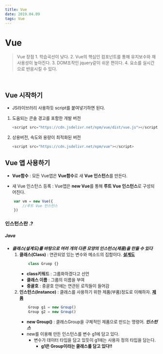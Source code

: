 ```yaml
---
title: Vue
date: 2019.04.09
tags: Vue
---
```


# Vue
> Vue 장점
    1. 학습곡선이 낮다.
    2. Vue의 핵심인 컴포넌트를 통해 유지보수와 재사용성이 높아진다.
    3. DOM조작인 jquery같이 쉬운 편이다.
    4. 요소를 실시간으로 반응시킬 수 있다. 
<br/>

## Vue 시작하기
- JS라이브러리 사용하듯 script를 붙여넣기하면 된다.

1. 도움되는 콘솔 경고를 포함한 개발 버전
    ```js
    <script src="https://cdn.jsdelivr.net/npm/vue/dist/vue.js"></script>
    ```

2. 상용버전, 속도와 용량이 최적화된 버전
    ```js
    <script src="https://cdn.jsdelivr.net/npm/vue"></script>
    ```


## Vue 앱 사용하기
- **Vue함수** :  모든 Vue앱은 **Vue함수**로 새 **Vue 인스턴스**를 만든다.

- 새 Vue 인스턴스 등록 : Vue앱은 **new Vue**를 통해 **루트 Vue 인스턴스**로 구성되어진다.
```js
    var vm = new Vue({
        //루트 Vue 인스턴스
    })
```


### 인스턴스란 .?
##### ***Java***
- ***클래스(설계도)를 바탕으로 여러 개의 다른 모양의 인스턴스(제품)을 만들 수 있다***
    1. **클래스(Class)** : 연관되었 있는 변수와 메소드의 집합이다.  **<u>설계도</u>**
        ```js
            class Gruop {}
        ```
        - **class키워드** : 그룹화하겠다고 선언
        - **클래스 이름** : 그룹의 이름을 부여
        - **중괄호** : 중괄호 안에는 연관된 로직들이 들어감
    2. **인스턴스(Instance)** : 클래스를 사용하기 위한 제품(부품)정도로 이해하자. **<u>제품</u>**
        ```js
            Group g1 = new Group()
            Group g2 = new Group()
        ```
        - **new Group()** : 클래스Group을 구체적인 제품으로 만드는 명령어. ***인스턴스***
        - new를 이용해 만든 인스턴스를 변수 g1에 담고 있다.
            - 변수가 데이터 타입을 담고 있듯이 g1에는 사용자 정의 타입을 담는다.
                - **g1은 Group이라는 클래스를 담고 있다!!**
